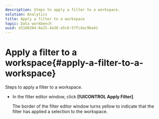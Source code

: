```yaml
---
description: Steps to apply a filter to a workspace.
solution: Analytics
title: Apply a filter to a workspace
topic: Data workbench
uuid: e5108204-8a25-4a36-a5c6-57fc4ac9ba41
---
```


# Apply a filter to a workspace{#apply-a-filter-to-a-workspace}

Steps to apply a filter to a workspace.

* In the filter editor window, click **[!UICONTROL Apply Filter]**.

  The border of the filter editor window turns yellow to indicate that the filter has applied a selection to the workspace.

